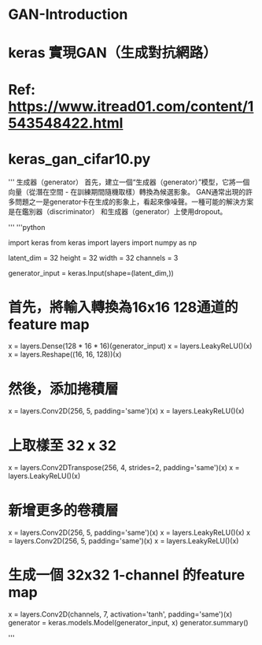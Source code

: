 # GAN-Introduction


# keras 實現GAN（生成對抗網路）
# Ref: https://www.itread01.com/content/1543548422.html

# keras_gan_cifar10.py


'''
生成器（generator）
首先，建立一個“生成器（generator）”模型，它將一個向量（從潛在空間 - 在訓練期間隨機取樣）轉換為候選影象。
GAN通常出現的許多問題之一是generator卡在生成的影象上，看起來像噪聲。一種可能的解決方案是在鑑別器（discriminator）
和生成器（generator）上使用dropout。

'''
'''python

import keras
from keras import layers
import numpy as np

latent_dim = 32
height = 32
width = 32
channels = 3

generator_input = keras.Input(shape=(latent_dim,))

# 首先，將輸入轉換為16x16 128通道的feature map
x = layers.Dense(128 * 16 * 16)(generator_input)
x = layers.LeakyReLU()(x)
x = layers.Reshape((16, 16, 128))(x)

# 然後，添加捲積層
x = layers.Conv2D(256, 5, padding='same')(x)
x = layers.LeakyReLU()(x)

# 上取樣至 32 x 32
x = layers.Conv2DTranspose(256, 4, strides=2, padding='same')(x)
x = layers.LeakyReLU()(x)

# 新增更多的卷積層
x = layers.Conv2D(256, 5, padding='same')(x)
x = layers.LeakyReLU()(x)
x = layers.Conv2D(256, 5, padding='same')(x)
x = layers.LeakyReLU()(x)

# 生成一個 32x32 1-channel 的feature map
x = layers.Conv2D(channels, 7, activation='tanh', padding='same')(x)
generator = keras.models.Model(generator_input, x)
generator.summary()


'''
